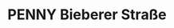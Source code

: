 ---
title: "PENNY Bieberer Straße"
url: /offenbach-am-main/penny-bieberer-strasse/
shop: Supermarkt
---